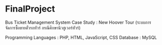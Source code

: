 # FinalProject
Bus Ticket Management System Case Study : New Hoover Tour (ระบบการจัดการซื้อขายตั๋วรถทัวร์ กรณีศึกษานิวฮูเวอร์ทัวร์)

Programming Languages : PHP, HTML, JavaScript, CSS
Database : MySQL
